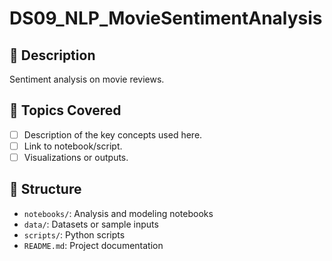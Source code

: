 # DS09_NLP_MovieSentimentAnalysis

## 📌 Description
Sentiment analysis on movie reviews.

## 🧠 Topics Covered
- [ ] Description of the key concepts used here.
- [ ] Link to notebook/script.
- [ ] Visualizations or outputs.

## 📁 Structure
- `notebooks/`: Analysis and modeling notebooks
- `data/`: Datasets or sample inputs
- `scripts/`: Python scripts
- `README.md`: Project documentation
